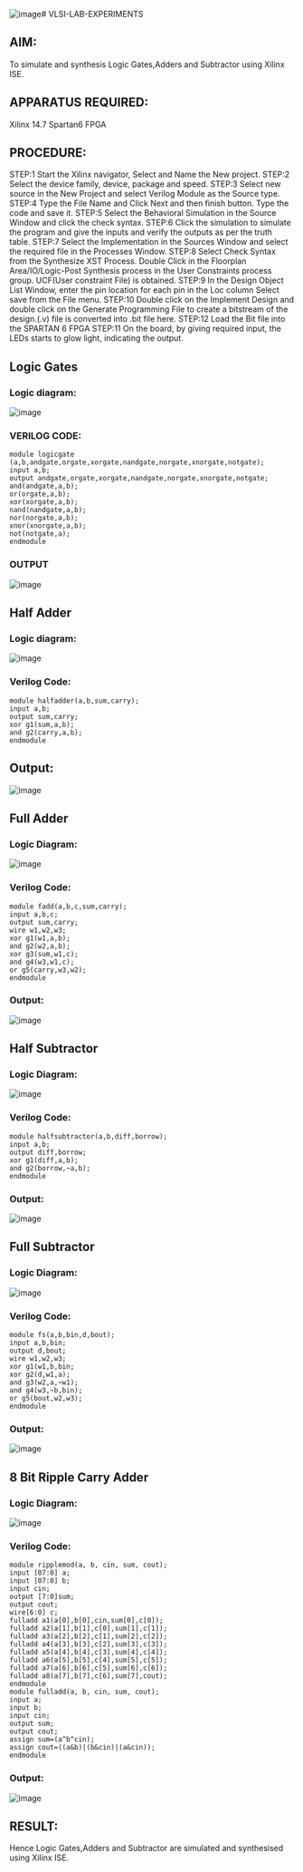 ![image](https://github.com/Nandhak23/VLSI-LAB-EXP-1/assets/160568515/0ce2f26b-4288-4774-885d-7059d7844083)# VLSI-LAB-EXPERIMENTS
## AIM:
To simulate and synthesis Logic Gates,Adders and Subtractor using Xilinx ISE.

## APPARATUS REQUIRED:
Xilinx 14.7 Spartan6 FPGA

## PROCEDURE:
STEP:1 Start the Xilinx navigator, Select and Name the New project. STEP:2 Select the device family, device, package and speed. STEP:3 Select new source in the New Project and select Verilog Module as the Source type. STEP:4 Type the File Name and Click Next and then finish button. Type the code and save it. STEP:5 Select the Behavioral Simulation in the Source Window and click the check syntax. STEP:6 Click the simulation to simulate the program and give the inputs and verify the outputs as per the truth table. STEP:7 Select the Implementation in the Sources Window and select the required file in the Processes Window. STEP:8 Select Check Syntax from the Synthesize XST Process. Double Click in the Floorplan Area/IO/Logic-Post Synthesis process in the User Constraints process group. UCF(User constraint File) is obtained. STEP:9 In the Design Object List Window, enter the pin location for each pin in the Loc column Select save from the File menu. STEP:10 Double click on the Implement Design and double click on the Generate Programming File to create a bitstream of the design.(.v) file is converted into .bit file here. STEP:12 Load the Bit file into the SPARTAN 6 FPGA STEP:11 On the board, by giving required input, the LEDs starts to glow light, indicating the output.


## Logic Gates
### Logic diagram:
![image](https://github.com/Nandhak23/VLSI-LAB-EXP-1/assets/160568515/8d5f665a-8d79-4e20-b8b6-4aec6792457d)

### VERILOG CODE:
```
module logicgate (a,b,andgate,orgate,xorgate,nandgate,norgate,xnorgate,notgate);
input a,b;  
output andgate,orgate,xorgate,nandgate,norgate,xnorgate,notgate;
and(andgate,a,b);
or(orgate,a,b);
xor(xorgate,a,b);
nand(nandgate,a,b); 
nor(norgate,a,b);
xnor(xnorgate,a,b);
not(notgate,a);
endmodule
```
### OUTPUT
![image](https://github.com/Nandhak23/VLSI-LAB-EXP-1/assets/160568515/d8486371-fb12-42c3-857b-a07769431d58)

## Half Adder
### Logic diagram:
![image](https://github.com/Nandhak23/VLSI-LAB-EXP-1/assets/160568515/83b2aaa3-8d8c-49a7-b2a2-245f4b8f15c0)

### Verilog Code:
```
module halfadder(a,b,sum,carry);
input a,b;
output sum,carry;
xor g1(sum,a,b);
and g2(carry,a,b);
endmodule
```
## Output:
![image](https://github.com/Nandhak23/VLSI-LAB-EXP-1/assets/160568515/899febaf-8dd9-437c-a020-7bfabc325744)

## Full Adder
### Logic Diagram:
![image](https://github.com/Nandhak23/VLSI-LAB-EXP-1/assets/160568515/d5e881b8-9d24-44b5-9eb1-5da8c571fed1)

### Verilog Code:
```
module fadd(a,b,c,sum,carry);
input a,b,c;
output sum,carry;
wire w1,w2,w3;
xor g1(w1,a,b);
and g2(w2,a,b);
xor g3(sum,w1,c);
and g4(w3,w1,c);
or g5(carry,w3,w2);
endmodule
```
### Output:
![image](https://github.com/Nandhak23/VLSI-LAB-EXP-1/assets/160568515/2d0e08a8-cf89-4c32-9573-d4b0dd3d7e21)

## Half Subtractor
### Logic Diagram:
![image](https://github.com/Nandhak23/VLSI-LAB-EXP-1/assets/160568515/85538d37-8bb8-428f-b925-1948e5b9e110)

### Verilog Code:
```
module halfsubtractor(a,b,diff,borrow);
input a,b;
output diff,borrow;
xor g1(diff,a,b);
and g2(borrow,~a,b);
endmodule
```
### Output:
![image](https://github.com/Nandhak23/VLSI-LAB-EXP-1/assets/160568515/c28eb265-4172-4333-9123-c8dac16d2896)

## Full Subtractor
### Logic Diagram:

![image](https://github.com/Nandhak23/VLSI-LAB-EXP-1/assets/160568515/ccc4b436-a445-49e2-af3e-2e7384396226)

### Verilog Code:
```
module fs(a,b,bin,d,bout);
input a,b,bin; 
output d,bout;
wire w1,w2,w3;
xor g1(w1,b,bin; 
xor g2(d,w1,a);
and g3(w2,a,~w1);
and g4(w3,~b,bin);
or g5(bout,w2,w3);
endmodule
```
### Output:
![image](https://github.com/Nandhak23/VLSI-LAB-EXP-1/assets/160568515/ba7ad7a8-a658-4349-850c-97afb4f251ab)

## 8 Bit Ripple Carry Adder
### Logic Diagram:
![image](https://github.com/Nandhak23/VLSI-LAB-EXP-1/assets/160568515/22a9619d-ee7d-4548-ae14-9184b3305c52)

### Verilog Code:
```
module ripplemod(a, b, cin, sum, cout);
input [07:0] a;
input [07:0] b;
input cin;
output [7:0]sum;
output cout;
wire[6:0] c;
fulladd a1(a[0],b[0],cin,sum[0],c[0]);
fulladd a2(a[1],b[1],c[0],sum[1],c[1]);
fulladd a3(a[2],b[2],c[1],sum[2],c[2]);
fulladd a4(a[3],b[3],c[2],sum[3],c[3]);
fulladd a5(a[4],b[4],c[3],sum[4],c[4]);
fulladd a6(a[5],b[5],c[4],sum[5],c[5]);
fulladd a7(a[6],b[6],c[5],sum[6],c[6]);
fulladd a8(a[7],b[7],c[6],sum[7],cout);
endmodule
module fulladd(a, b, cin, sum, cout);
input a;
input b;
input cin;
output sum;
output cout;
assign sum=(a^b^cin);
assign cout=((a&b)|(b&cin)|(a&cin));
endmodule
```
### Output:
![image](https://github.com/Nandhak23/VLSI-LAB-EXP-1/assets/160568515/0bb04d3c-cd4a-42d1-8a09-32979492223b)

## RESULT:
Hence Logic Gates,Adders and Subtractor are simulated and synthesised using Xilinx ISE.

